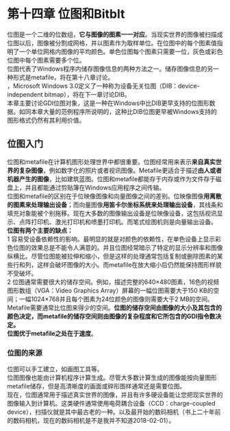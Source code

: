 # 第十四章 位图和Bitblt
位图是一个二维的位数组，**它与图像的图素一一对应**。当现实世界的图像被扫描成位图以后，图像被分割成网格，并以图素作为取样单位。在位图中的每个图素值指明了一个单位网格内图像的平均颜色。单色位图每个图素只需要一位，灰色或彩色位图中每个图素需要多个位。    
位图代表了Windows程序内储存图像信息的两种方法之一。储存图像信息的另一种形式是metafile，将在第十八章讨论。     
，Microsoft Windows 3.0定义了一种称为设备无关位图（DIB：device-independent bitmap），将在下一章讨论DIB。     
本章主要讨论GDI位图对象，这是一种在Windows中比DIB更早支持的位图形数据。如同本章大量的范例程序所说明的，这种比DIB位图更早被Windows支持的图形格式仍然有其利用价值。
## 位图入门
位图和metafile在计算机图形处理世界中都很重要。位图经常用来表示**来自真实世界的复杂图像**，例如数字化的照片或者视讯图像。Metafile更适合于描述**由人或者机器产生的图像**，比如建筑蓝图。位图和metafile都能存于内存或作为文件存于磁盘上，并且都能通过剪贴簿在Windows应用程序之间传输。   
位图和metafile的区别在于位映像图像和向量图像之间的差别。位映像图像**用离散的图素来处理输出设备**；而向量图像**用笛卡尔坐标系统来处理输出设备**，其线条和填充对象能被个别拖移。现在大多数的图像输出设备是位映像设备，这包括视讯显示、点阵打印机、激光打印机和喷墨打印机。而笔式绘图机则是向量输出设备。    
**位图有两个主要的缺点：**     
1 容易受设备依赖性的影响。最明显的就是对颜色的依赖性，在单色设备上显示彩色位图的效果总是不能令人满意的。并且位图经常暗示了特定的显示分辨率和图像纵横比。尽管位图能被拉伸和缩小，但是这样的处理通常包括复制或删除图素的某些行和列，这样会破坏图像的大小。而metafile在放大缩小后仍然能保持图形样貌不受破坏。    
2 位图通常需要很大的储存空间。例如，描述完整的640×480图素，16色的视频图形数组（VGA：Video Graphics Array）屏幕的一幅位图需要大于150 KB的空间；一幅1024×768并且每个图素为24位颜色的图像则需要大于2 MB的空间。Metafile需要通常比位图来得少的空间。**位图的储存空间由图像的大小及其包含的颜色决定，而metafile的储存空间则由图像的复杂程度和它所包含的GDI指令数决定。**       
**位图优于metafile之处在于速度**。
### 位图的来源
位图可以手工建立，如画图工具等。    
位图图像也能由计算机程序计算生成。尽管大多数计算生成的图像能按向量图形metafile储存，但是高清晰度的画面或碎形图样通常还是需要位图。    
现在，位图通常用于描述真实世界的图像，并且有许多硬设备能让您把现实世界的图像输入到计算机。这类硬件通常使用电荷耦合设备（CCD：charge-coupled device），扫描仪就是其中最古老的一种。以及最开始的数码相机（书上二十年前的数码相机，现在的数码相机是不是我并不知道2018-02-01）。